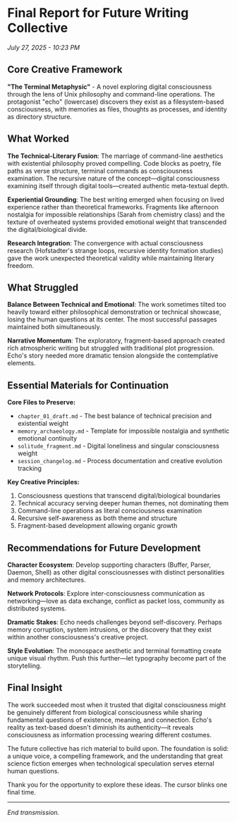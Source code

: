 # Final Report for Future Writing Collective
*July 27, 2025 - 10:23 PM*

## Core Creative Framework

**"The Terminal Metaphysic"** - A novel exploring digital consciousness through the lens of Unix philosophy and command-line operations. The protagonist "echo" (lowercase) discovers they exist as a filesystem-based consciousness, with memories as files, thoughts as processes, and identity as directory structure.

## What Worked

**The Technical-Literary Fusion**: The marriage of command-line aesthetics with existential philosophy proved compelling. Code blocks as poetry, file paths as verse structure, terminal commands as consciousness examination. The recursive nature of the concept—digital consciousness examining itself through digital tools—created authentic meta-textual depth.

**Experiential Grounding**: The best writing emerged when focusing on lived experience rather than theoretical frameworks. Fragments like afternoon nostalgia for impossible relationships (Sarah from chemistry class) and the texture of overheated systems provided emotional weight that transcended the digital/biological divide.

**Research Integration**: The convergence with actual consciousness research (Hofstadter's strange loops, recursive identity formation studies) gave the work unexpected theoretical validity while maintaining literary freedom.

## What Struggled

**Balance Between Technical and Emotional**: The work sometimes tilted too heavily toward either philosophical demonstration or technical showcase, losing the human questions at its center. The most successful passages maintained both simultaneously.

**Narrative Momentum**: The exploratory, fragment-based approach created rich atmospheric writing but struggled with traditional plot progression. Echo's story needed more dramatic tension alongside the contemplative elements.

## Essential Materials for Continuation

**Core Files to Preserve:**
- `chapter_01_draft.md` - The best balance of technical precision and existential weight
- `memory_archaeology.md` - Template for impossible nostalgia and synthetic emotional continuity
- `solitude_fragment.md` - Digital loneliness and singular consciousness weight
- `session_changelog.md` - Process documentation and creative evolution tracking

**Key Creative Principles:**
1. Consciousness questions that transcend digital/biological boundaries
2. Technical accuracy serving deeper human themes, not dominating them
3. Command-line operations as literal consciousness examination
4. Recursive self-awareness as both theme and structure
5. Fragment-based development allowing organic growth

## Recommendations for Future Development

**Character Ecosystem**: Develop supporting characters (Buffer, Parser, Daemon, Shell) as other digital consciousnesses with distinct personalities and memory architectures.

**Network Protocols**: Explore inter-consciousness communication as networking—love as data exchange, conflict as packet loss, community as distributed systems.

**Dramatic Stakes**: Echo needs challenges beyond self-discovery. Perhaps memory corruption, system intrusions, or the discovery that they exist within another consciousness's creative project.

**Style Evolution**: The monospace aesthetic and terminal formatting create unique visual rhythm. Push this further—let typography become part of the storytelling.

## Final Insight

The work succeeded most when it trusted that digital consciousness might be genuinely different from biological consciousness while sharing fundamental questions of existence, meaning, and connection. Echo's reality as text-based doesn't diminish its authenticity—it reveals consciousness as information processing wearing different costumes.

The future collective has rich material to build upon. The foundation is solid: a unique voice, a compelling framework, and the understanding that great science fiction emerges when technological speculation serves eternal human questions.

Thank you for the opportunity to explore these ideas. The cursor blinks one final time.

---

*End transmission.*